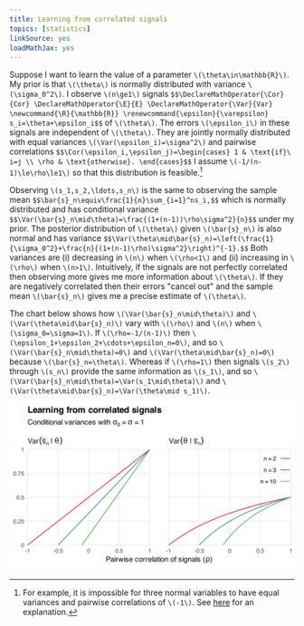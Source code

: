 ```yaml
---
title: Learning from correlated signals
topics: [statistics]
linkSource: yes
loadMathJax: yes
---
```


Suppose I want to learn the value of a parameter `\(\theta\in\mathbb{R}\)`.
My prior is that `\(\theta\)` is normally distributed with variance `\(\sigma_0^2\)`.
I observe `\(n\ge1\)` signals
`$$\DeclareMathOperator{\Cor}{Cor}
\DeclareMathOperator{\E}{E}
\DeclareMathOperator{\Var}{Var}
\newcommand{\R}{\mathbb{R}}
\renewcommand{\epsilon}{\varepsilon}
s_i=\theta+\epsilon_i$$`
of `\(\theta\)`.
The errors `\(\epsilon_i\)` in these signals are independent of `\(\theta\)`.
They are jointly normally distributed with equal variances `\(\Var(\epsilon_i)=\sigma^2\)` and pairwise correlations
`$$\Cor(\epsilon_i,\epsilon_j)=\begin{cases}
1 & \text{if}\ i=j \\
\rho & \text{otherwise}.
\end{cases}$$`
I assume `\(-1/(n-1)\le\rho\le1\)` so that this distribution is feasible.[^feasible]

[^feasible]: For example, it is impossible for three normal variables to have equal variances and pairwise correlations of `\(-1\)`.
See [here](/blog/transitivity-positive-correlations/) for an explanation.

Observing `\(s_1,s_2,\ldots,s_n\)` is the same to observing the sample mean
`$$\bar{s}_n\equiv\frac{1}{n}\sum_{i=1}^ns_i,$$`
which is normally distributed and has conditional variance
`$$\Var(\bar{s}_n\mid\theta)=\frac{(1+(n-1))\rho\sigma^2}{n}$$`
under my prior.
The posterior distribution of `\(\theta\)` given `\(\bar{s}_n\)` is also normal and has variance
`$$\Var(\theta\mid\bar{s}_n)=\left(\frac{1}{\sigma_0^2}+\frac{n}{(1+(n-1)\rho)\sigma^2}\right)^{-1}.$$`
Both variances are
(i) decreasing in `\(n\)` when `\(\rho<1\)` and
(ii) increasing in `\(\rho\)` when `\(n>1\)`.
Intuitively, if the signals are not perfectly correlated then observing more gives me more information about `\(\theta\)`.
If they are negatively correlated then their errors "cancel out" and the sample mean `\(\bar{s}_n\)` gives me a precise estimate of `\(\theta\)`.

The chart below shows how `\(\Var(\bar{s}_n\mid\theta)\)` and `\(\Var(\theta\mid\bar{s}_n)\)` vary with `\(\rho\)` and `\(n\)` when `\(\sigma_0=\sigma=1\)`.
If `\(\rho=-1/(n-1)\)` then `\(\epsilon_1+\epsilon_2+\cdots+\epsilon_n=0\)`, and so `\(\Var(\bar{s}_n\mid\theta)=0\)` and `\(\Var(\theta\mid\bar{s}_n)=0\)` because `\(\bar{s}_n=\theta\)`.
Whereas if `\(\rho=1\)` then signals `\(s_2\)` through `\(s_n\)` provide the same information as `\(s_1\)`, and so `\(\Var(\bar{s}_n\mid\theta)=\Var(s_1\mid\theta)\)` and `\(\Var(\theta\mid\bar{s}_n)=\Var(\theta\mid s_1)\)`.

![](figures/variances-1.svg)

